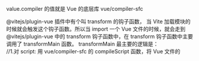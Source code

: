 value.compiler 的值就是 Vue 的底层库 vue/compiler-sfc

@vitejs/plugin-vue 插件中有个叫 transform 的钩子函数，
当 Vite 加载模块的时候就会触发这个钩子函数。所以当 import 一个 Vue 文件的时候，就会走到 @vitejs/plugin-vue 中的 transform 钩子函数中，在 transform 钩子函数中主要调用了 transformMain 函数。
transformMain 最主要的逻辑是：  
//1.对 script: 用 vue/compiler-sfc 的 compileScript 函数，将 Vue 文件的 <script setup> 模块转换为浏览器可直接执行的 JavaScript 代码。
//2.对 template: vue/compiler-sfc 的 compileTemplate 函数，将 Vue 文件的 <template> 模块转换为 render 函数
//3.对 style: 将 Vue 文件的 style 模块转换为 import "/src/App.vue?vue&type=style&index=0&scoped=7a7a37b1&lang.css"; 样子的 import 语句。

然后使用换行符 \n 将以上三部分合并起来
当浏览器执行到 import "/src/App.vue?vue&type=style&index=0&scoped=7a7a37b1&lang.css"; 语句时，触发了加载模块操作，再次触发了 @vitejs/plugin-vue 中的 transform 钩子函数。此时在 transform 函数中会执行 transformStyle 函数，在 transformStyle 函数中同样也是调用 vue/compiler-sfc 的 compileStyleAsync 函数，Vue 文件的 <style scoped='less'></style> 模块转换为编译后的 CSS 代码 code 字符串。
